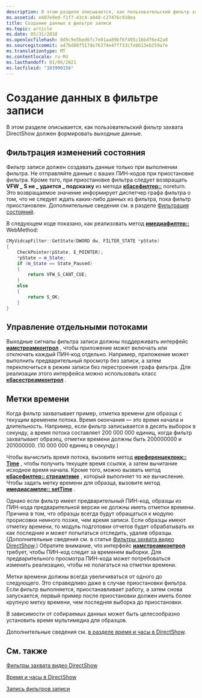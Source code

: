 ```yaml
---
description: В этом разделе описывается, как пользовательский фильтр захвата DirectShow должен формировать выходные данные.
ms.assetid: e407e9ed-f1f7-43c4-a048-c27476c910ea
title: Создание данных в фильтре записи
ms.topic: article
ms.date: 05/31/2018
ms.openlocfilehash: 8d9c9e5bed6fc7e01aa89bf6f495c1bbdf6e42a0
ms.sourcegitcommit: a47bd86f517de76374e4fff33cfeb613eb259a7e
ms.translationtype: MT
ms.contentlocale: ru-RU
ms.lasthandoff: 01/06/2021
ms.locfileid: "103990156"
---
```

# <a name="producing-data-in-a-capture-filter"></a>Создание данных в фильтре записи

В этом разделе описывается, как пользовательский фильтр захвата DirectShow должен формировать выходные данные.

## <a name="filter-state-changes"></a>Фильтрация изменений состояния

Фильтр записи должен создавать данные только при выполнении фильтра. Не отправляйте данные с ваших ПИН-кодов при приостановке фильтра. Кроме того, при приостановке фильтра следует возвращать **VFW \_ S не \_ удается \_ подсказку** из метода [**кбасефилтер::**](cbasefilter-getstate.md) noreturn. Это возвращаемое значение информирует диспетчер графа фильтра о том, что не следует ждать каких-либо данных из фильтра, пока фильтр приостановлен. Дополнительные сведения см. в разделе [Фильтрация состояний](filter-states.md).

В следующем коде показано, как реализовать метод [**имедиафилтер::**](/windows/desktop/api/Strmif/nf-strmif-imediafilter-getstate) WebMethod:


```C++
CMyVidcapFilter::GetState(DWORD dw, FILTER_STATE *pState)
{
    CheckPointer(pState, E_POINTER);
    *pState = m_State;
    if (m_State == State_Paused)
    {
        return VFW_S_CANT_CUE;
    }
    else
    {
        return S_OK;
    }
}
```



## <a name="controlling-individual-streams"></a>Управление отдельными потоками

Выходные сигналы фильтра записи должны поддерживать интерфейс [**иамстреамконтрол**](/windows/desktop/api/Strmif/nn-strmif-iamstreamcontrol) , чтобы приложение может включать или отключать каждый ПИН-код отдельно. Например, приложение может выполнить предварительный просмотр без записи, а затем переключиться в режим записи без перестроения графа фильтра. Для реализации этого интерфейса можно использовать класс [**кбасестреамконтрол**](cbasestreamcontrol.md) .

## <a name="time-stamps"></a>Метки времени

Когда фильтр захватывает пример, отметка времени для образца с текущим временем потока. Время окончания — это время начала и длительность. Например, если фильтр записывается в десять выборок в секунду, а время потока составляет 200 000 000 единиц, когда фильтр захватывает образец, отметки времени должны быть 200000000 и 201000000. (10 000 000 единиц в секунду.)

Чтобы вычислить время потока, вызовите метод [**иреференцеклокк:: Time**](/windows/desktop/api/Strmif/nf-strmif-ireferenceclock-gettime) , чтобы получить текущее время ссылки, а затем вычитание исходное время начала. Кроме того, можно вызвать метод [**кбасефилтер:: стреамтиме**](cbasefilter-streamtime.md) , который выполняет то же вычисление. Чтобы задать метку времени для образца, вызовите метод [**имедиасампле:: setTime**](/windows/desktop/api/Strmif/nf-strmif-imediasample-settime) .

Однако если фильтр имеет предварительный ПИН-код, образцы из ПИН-кода предварительной версии не должны иметь отметки времени. Причина в том, что образцы всегда будут обращаться к модулю прорисовки немного позже, чем время записи. Если образцы имеют отметку времени, то модуль подготовки отчетов будет обрабатывать их как последние и может попытаться отследить, удалив образцы. (Дополнительные сведения см. в статье [Фильтры захвата видео DirectShow](directshow-video-capture-filters.md).) Обратите внимание, что интерфейс [**иамстреамконтрол**](/windows/desktop/api/Strmif/nn-strmif-iamstreamcontrol) требует, чтобы ПИН-код следит за временем выборки. Для предварительного просмотра ПИН-кода может потребоваться изменить реализацию, чтобы не полагаться на отметки времени.

Метки времени должны всегда увеличиваться от одного до следующего. Это справедливо даже в случае приостановки фильтра. Если фильтр выполняется, приостанавливает работу, а затем снова запускается, первый пример после приостановки должен иметь более крупную метку времени, чем последняя выборка до приостановки.

В зависимости от собираемых данных может быть целесообразно установить время мультимедиа для образцов.

Дополнительные сведения см. [в разделе время и часы в DirectShow](time-and-clocks-in-directshow.md).

## <a name="related-topics"></a>См. также

<dl> <dt>

[Фильтры захвата видео DirectShow](directshow-video-capture-filters.md)
</dt> <dt>

[Время и часы в DirectShow](time-and-clocks-in-directshow.md)
</dt> <dt>

[Запись фильтров записи](writing-capture-filters.md)
</dt> </dl>

 

 



